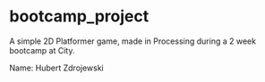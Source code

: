 # bootcamp_project
A simple 2D Platformer game, made in Processing during a 2 week bootcamp at City.

Name: Hubert Zdrojewski